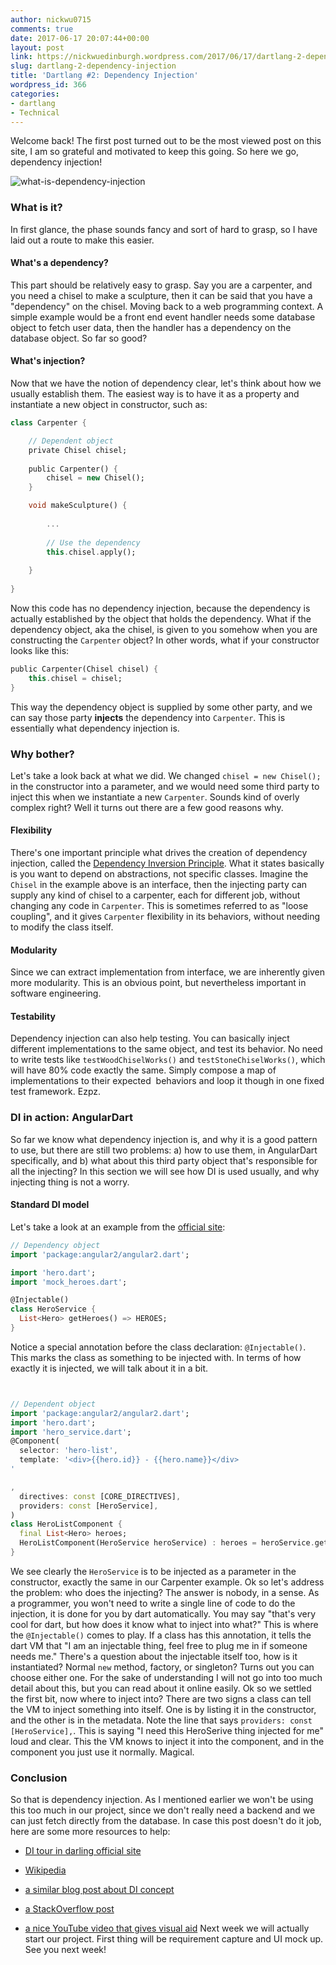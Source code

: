 ```yaml
---
author: nickwu0715
comments: true
date: 2017-06-17 20:07:44+00:00
layout: post
link: https://nickwuedinburgh.wordpress.com/2017/06/17/dartlang-2-dependency-injection/
slug: dartlang-2-dependency-injection
title: 'Dartlang #2: Dependency Injection'
wordpress_id: 366
categories:
- dartlang
- Technical
---
```


Welcome back! The first post turned out to be the most viewed post on this site, I am so grateful and motivated to keep this going. So here we go, dependency injection!

![what-is-dependency-injection](https://nickwuedinburgh.files.wordpress.com/2017/06/what-is-dependency-injection.jpg)



### What is it?



In first glance, the phase sounds fancy and sort of hard to grasp, so I have laid out a route to make this easier.



#### What's a dependency?



This part should be relatively easy to grasp. Say you are a carpenter, and you need a chisel to make a sculpture, then it can be said that you have a "dependency" on the chisel.
Moving back to a web programming context. A simple example would be a front end event handler needs some database object to fetch user data, then the handler has a dependency on the database object. So far so good?



#### What's injection?



Now that we have the notion of dependency clear, let's think about how we usually establish them. The easiest way is to have it as a property and instantiate a new object in constructor, such as:
~~~dart
class Carpenter {

    // Dependent object
    private Chisel chisel;
    
    public Carpenter() {
        chisel = new Chisel();
    }

    void makeSculpture() {
    
        ...
        
        // Use the dependency
        this.chisel.apply();
    
    }
    
}
~~~


Now this code has no dependency injection, because the dependency is actually established by the object that holds the dependency. What if the dependency object, aka the chisel, is given to you somehow when you are constructing the `Carpenter` object? In other words, what if your constructor looks like this:
~~~dart
public Carpenter(Chisel chisel) {
    this.chisel = chisel;
}
~~~

This way the dependency object is supplied by some other party, and we can say those party **injects** the dependency into `Carpenter`. This is essentially what dependency injection is.



### Why bother?



Let's take a look back at what we did. We changed `chisel = new Chisel();` in the constructor into a parameter, and we would need some third party to inject this when we instantiate a new `Carpenter`. Sounds kind of overly complex right? Well it turns out there are a few good reasons why.



#### Flexibility



There's one important principle what drives the creation of dependency injection, called the [Dependency Inversion Principle](https://en.wikipedia.org/wiki/Dependency_inversion_principle). What it states basically is you want to depend on abstractions, not specific classes. Imagine the `Chisel` in the example above is an interface, then the injecting party can supply any kind of chisel to a carpenter, each for different job, without changing any code in `Carpenter`.
This is sometimes referred to as "loose coupling", and it gives `Carpenter` flexibility in its behaviors, without needing to modify the class itself.



#### Modularity



Since we can extract implementation from interface, we are inherently given more modularity. This is an obvious point, but nevertheless important in software engineering.



#### Testability



Dependency injection can also help testing. You can basically inject different implementations to the same object, and test its behavior. No need to write tests like `testWoodChiselWorks()` and `testStoneChiselWorks()`, which will have 80% code exactly the same. Simply compose a map of implementations to their expected  behaviors and loop it though in one fixed test framework. Ezpz.



### DI in action: AngularDart



So far we know what dependency injection is, and why it is a good pattern to use, but there are still two problems: a) how to use them, in AngularDart specifically, and b) what about this third party object that's responsible for all the injecting? In this section we will see how DI is used usually, and why injecting thing is not a worry.



#### Standard DI model



Let's take a look at an example from the [official site](https://webdev.dartlang.org/angular/guide/dependency-injection#!#angular-dependency-injection):

~~~dart
// Dependency object
import 'package:angular2/angular2.dart';

import 'hero.dart';
import 'mock_heroes.dart';

@Injectable()
class HeroService {
  List<Hero> getHeroes() => HEROES;
}
~~~

Notice a special annotation before the class declaration: `@Injectable()`. This marks the class as something to be injected with. In terms of how exactly it is injected, we will talk about it in a bit.
~~~dart


// Dependent object
import 'package:angular2/angular2.dart';
import 'hero.dart';
import 'hero_service.dart';
@Component(
  selector: 'hero-list',
  template: '<div>{{hero.id}} - {{hero.name}}</div>
'

,
  directives: const [CORE_DIRECTIVES],
  providers: const [HeroService],
)
class HeroListComponent {
  final List<Hero> heroes;
  HeroListComponent(HeroService heroService) : heroes = heroService.getHeroes();
}

~~~

We see clearly the `HeroService` is to be injected as a parameter in the constructor, exactly the same in our Carpenter example.
Ok so let's address the problem: who does the injecting? The answer is nobody, in a sense. As a programmer, you won't need to write a single line of code to do the injection, it is done for you by dart automatically.
You may say "that's very cool for dart, but how does it know what to inject into what?" This is where the `@Injectable()` comes to play. If a class has this annotation, it tells the dart VM that "I am an injectable thing, feel free to plug me in if someone needs me." There's a question about the injectable itself too, how is it instantiated? Normal `new` method, factory, or singleton? Turns out you can choose either one. For the sake of understanding I will not go into too much detail about this, but you can read about it online easily.
Ok so we settled the first bit, now where to inject into? There are two signs a class can tell the VM to inject something into itself. One is by listing it in the constructor, and the other is in the metadata. Note the line that says `providers: const [HeroService],`. This is saying "I need this HeroSerive thing injected for me" loud and clear. This the VM knows to inject it into the component, and in the component you just use it normally. Magical.



### Conclusion



So that is dependency injection. As I mentioned earlier we won't be using this too much in our project, since we don't really need a backend and we can just fetch directly from the database.
In case this post doesn't do it job, here are some more resources to help:




    
  * [DI tour in darling official site](https://webdev.dartlang.org/angular/guide/dependency-injection#!#angular-dependency-injection)

    
  * [Wikipedia](https://en.wikipedia.org/wiki/Dependency_injection)

    
  * [a similar blog post about DI concept](http://brandonclapp.com/what-is-dependency-injection-and-why-is-it-useful/)

    
  * [a StackOverflow post](https://stackoverflow.com/questions/130794/what-is-dependency-injection)

    
  * [a nice YouTube video that gives visual aid](https://www.youtube.com/watch?v=IKD2-MAkXyQ)
Next week we will actually start our project. First thing will be requirement capture and UI mock up. See you next week!


